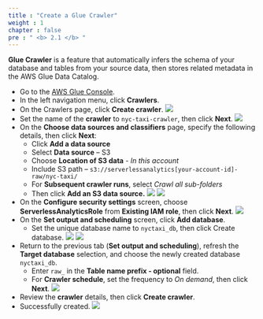 ```yaml
---
title : "Create a Glue Crawler"
weight : 1
chapter : false
pre : " <b> 2.1 </b> "
---
```


**Glue Crawler** is a feature that automatically infers the schema of your database and tables from your source data, then stores related metadata in the AWS Glue Data Catalog.

- Go to the [AWS Glue Console](https://ap-southeast-1.console.aws.amazon.com/glue/home?region=ap-southeast-1#/v2/getting-started).
- In the left navigation menu, click **Crawlers**.
- On the Crawlers page, click **Create crawler**.
![](../../images/2.discover/2.1-01.png)
- Set the name of the **crawler** to `nyc-taxi-crawler`, then click **Next**.
![](../../images/2.discover/2.1-02.png)
- On the **Choose data sources and classifiers** page, specify the following details, then click **Next**:
  - Click **Add a data source**
  - Select **Data source** – S3
  - Choose **Location of S3 data** - *In this account*
  - Include S3 path – `s3://serverlessanalytics[your-account-id]-raw/nyc-taxi/`
  - For **Subsequent crawler runs**, select *Crawl all sub-folders*
  - Then click **Add an S3 data source.**
![](../../images/2.discover/03.png)
![](../../images/2.discover/04.png)
- On the **Configure security settings** screen, choose **ServerlessAnalyticsRole** from **Existing IAM role**, then click **Next**.
![](../../images/2.discover/05.png)
- On the **Set output and scheduling** screen, click **Add database**.
  - Set the unique database name to `nyctaxi_db`, then click Create database.
![](../../images/2.discover/06.png)
![](../../images/2.discover/07.png)
- Return to the previous tab (**Set output and scheduling**), refresh the **Target database** selection, and choose the newly created database `nyctaxi_db`.
  - Enter `raw_` in the **Table name prefix - optional** field.
  - For **Crawler schedule**, set the frequency to *On demand*, then click **Next**.
![](../../images/2.discover/08.png)
- Review the **crawler** details, then click **Create crawler**.
- Successfully created.
![](../../images/2.discover/09.png)

